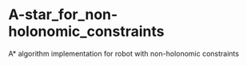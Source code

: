 # A-star_for_non-holonomic_constraints
A* algorithm implementation for robot with non-holonomic constraints
